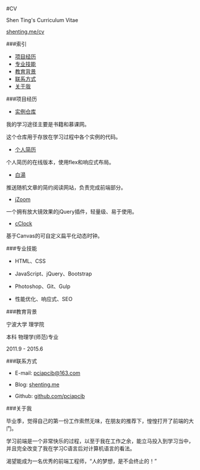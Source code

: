 #CV

Shen Ting's Curriculum Vitae

[shenting.me/cv](http://shenting.me/cv)

###索引
* [项目经历](#项目经历)
* [专业技能](#专业技能)
* [教育背景](#教育背景)
* [联系方式](#联系方式)
* [关于我](#关于我)

###项目经历

* [实例仓库](https://github.com/pciapcib/Completed_Project)

我的学习途径主要是书籍和慕课网。

这个仓库用于存放在学习过程中各个实例的代码。

* [个人简历](http://shenting.me/cv)

个人简历的在线版本，使用flex和响应式布局。

* [白湯](#)

推送随机文章的简约阅读网站，负责完成前端部分。

* [jZoom](http://shenting.me/jZoom/demo)

一个拥有放大镜效果的jQuery插件，轻量级、易于使用。

* [cClock](http://shenting.me/cClock/demo)

基于Canvas的可自定义扁平化动态时钟。

###专业技能

* HTML、CSS

* JavaScript、jQuery、Bootstrap

* Photoshop、Git、Gulp

* 性能优化、响应式、SEO

###教育背景

宁波大学 理学院

本科 物理学(师范)专业

2011.9 - 2015.6

###联系方式

* E-mail: [pciapcib@163.com](mailto:pciapcib@163.com)

* Blog: [shenting.me](shenting.me)

* Github: [github.com/pciapcib](https://github.com/pciapcib)

###关于我

毕业季，觉得自己的第一份工作索然无味，在朋友的推荐下，惶惶打开了前端的大门。

学习前端是一个非常快乐的过程，以至于我在工作之余，能立马投入到学习当中，并且完全改变了我在学习C语言后对计算机语言的看法。

渴望能成为一名优秀的前端工程师，“人的梦想，是不会终止的！”
